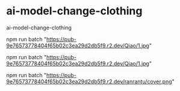 # ai-model-change-clothing
ai-model-change-clothing

npm run batch  "https://pub-9e76573778404f65b02c3ea29d2db5f9.r2.dev/Qiao/1.jpg"

npm run batch  "https://pub-9e76573778404f65b02c3ea29d2db5f9.r2.dev/Qiao/1.jpg"

npm run batch "https://pub-9e76573778404f65b02c3ea29d2db5f9.r2.dev/ranrantu/cover.png"